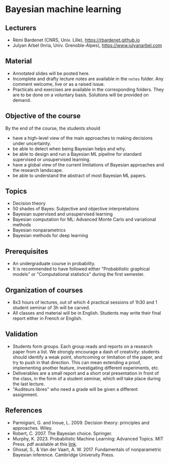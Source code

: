 # Bayesian machine learning

## Lecturers
* Rémi Bardenet (CNRS, Univ. Lille), https://rbardenet.github.io
* Julyan Arbel (Inria, Univ. Grenoble-Alpes), https://www.julyanarbel.com

## Material
* Annotated slides will be posted here. 
* Incomplete and drafty lecture notes are available in the `notes` folder. Any comment welcome, live or as a raised issue.
* Practicals and exercises are available in the corresponding folders. They are to be done on a voluntary basis. Solutions will be provided on demand.

## Objective of the course
By the end of the course, the students should
* have a high-level view of the main approaches to making decisions under uncertainty.
* be able to detect when being Bayesian helps and why.
* be able to design and run a Bayesian ML pipeline for standard supervised or unsupervised
learning.
* have a global view of the current limitations of Bayesian approaches and the research
landscape.
* be able to understand the abstract of most Bayesian ML papers.

## Topics
* Decision theory
* 50 shades of Bayes: Subjective and objective interpretations
* Bayesian supervised and unsupervised learning
* Bayesian computation for ML: Advanced Monte Carlo and variational methods
* Bayesian nonparametrics
* Bayesian methods for deep learning

## Prerequisites
* An undergraduate course in probability.
* It is recommended to have followed either "Probabilistic graphical models" or "Computational statistics" during the first semester.

## Organization of courses
* 8x3 hours of lectures, out of which 4 practical sessions of 1h30 and 1 student seminar of 3h will be carved.
* All classes and material will be in English. Students may write their final report either in French or English.

## Validation
* Students form groups. Each group reads and reports on a research paper from a list. We strongly encourage a dash of creativity: students should identify a weak point, shortcoming or limitation of the paper, and try to push in that direction. This can mean extending a proof, implementing another feature, investigating different experiments, etc.
* Deliverables are a small report and a short oral presentation in front of the class, in the form of a student seminar, which will take place during the last lecture.
* "Auditeurs libres" who need a grade will be given a different assignment.

## References
* Parmigiani, G. and Inoue, L. 2009. Decision theory: principles and approaches. Wiley.
* Robert, C. 2007. The Bayesian choice. Springer.
* Murphy, K. 2023. Probabilistic Machine Learning: Advanced Topics. MIT Press. pdf available at this [link](https://probml.github.io/pml-book/book2.html).
* Ghosal, S., & Van der Vaart, A. W. 2017. Fundamentals of nonparametric Bayesian inference. Cambridge University Press.
